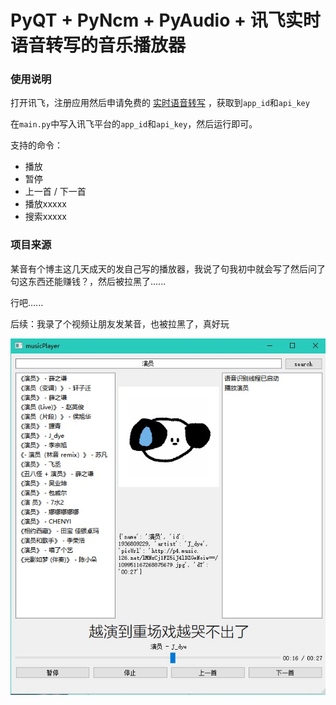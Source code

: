 # PyQT + PyNcm + PyAudio + 讯飞实时语音转写的音乐播放器

### 使用说明

打开讯飞，注册应用然后申请免费的 [实时语音转写](https://www.xfyun.cn/services/rtasr?target=price) ，获取到`app_id`和`api_key`

在`main.py`中写入讯飞平台的`app_id`和`api_key`，然后运行即可。

支持的命令：

- 播放
- 暂停
- 上一首 / 下一首
- 播放xxxxx
- 搜索xxxxx

### 项目来源

某音有个博主这几天成天的发自己写的播放器，我说了句我初中就会写了然后问了句这东西还能赚钱？，然后被拉黑了......

行吧......

后续：我录了个视频让朋友发某音，也被拉黑了，真好玩


![UI](./images/ui.jpg)
